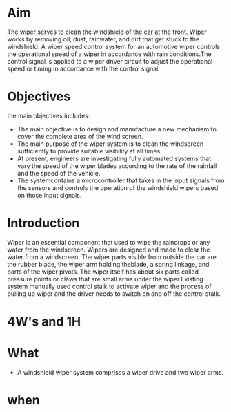 # Aim
 The wiper serves to clean the windshield of the car at the front. WIper works by removing oil, dust, rainwater, and dirt that get stuck to the windshield.
 A wiper speed control system for an automotive wiper controls the operational speed of a wiper in accordance with rain conditions.The control signal is applied 
 to a wiper driver circuit to adjust the operational speed or timing in accordance with the control signal.
 
# Objectives
the main objectives includes:
* The main objective is to design and manufacture a new mechanism to cover the complete area of the wind screen.
* The main purpose of the wiper system is to clean the windscreen sufficiently to provide suitable visibility at all times.
*  At present, engineers are investigating fully automated systems that vary the speed of the wiper blades according to the rate of the rainfall
   and the speed of the vehicle.
* The systemcontains a microcontroller that takes in the input signals from the sensors and controls the operation of the windshield wipers
  based on those input signals. 
  
# Introduction
 Wiper is an essential component that used to wipe the raindrops or any water from the windscreen. Wipers are designed and made to clear the water from a windscreen.
 The wiper parts visible from outside the car are the rubber blade, the wiper arm holding theblade, a spring linkage, and parts of the wiper pivots.
 The wiper itself has about six parts called pressure points or claws that are small arms under the wiper.Existing system manually used control stalk to activate
 wiper and the process of pulling up wiper and the driver needs to switch on and off the control stalk.

# 4W's and 1H
# What
* A windshield wiper system comprises a wiper drive and two wiper arms.
# when
 



 
